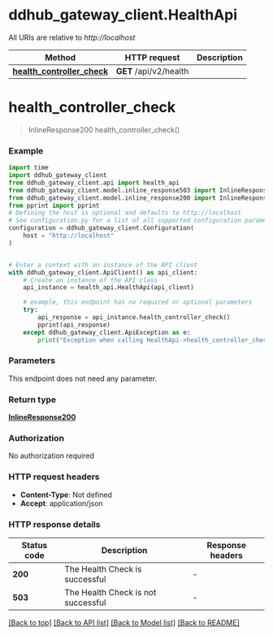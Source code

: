 # ddhub_gateway_client.HealthApi

All URIs are relative to *http://localhost*

Method | HTTP request | Description
------------- | ------------- | -------------
[**health_controller_check**](HealthApi.md#health_controller_check) | **GET** /api/v2/health | 


# **health_controller_check**
> InlineResponse200 health_controller_check()



### Example


```python
import time
import ddhub_gateway_client
from ddhub_gateway_client.api import health_api
from ddhub_gateway_client.model.inline_response503 import InlineResponse503
from ddhub_gateway_client.model.inline_response200 import InlineResponse200
from pprint import pprint
# Defining the host is optional and defaults to http://localhost
# See configuration.py for a list of all supported configuration parameters.
configuration = ddhub_gateway_client.Configuration(
    host = "http://localhost"
)


# Enter a context with an instance of the API client
with ddhub_gateway_client.ApiClient() as api_client:
    # Create an instance of the API class
    api_instance = health_api.HealthApi(api_client)

    # example, this endpoint has no required or optional parameters
    try:
        api_response = api_instance.health_controller_check()
        pprint(api_response)
    except ddhub_gateway_client.ApiException as e:
        print("Exception when calling HealthApi->health_controller_check: %s\n" % e)
```


### Parameters
This endpoint does not need any parameter.

### Return type

[**InlineResponse200**](InlineResponse200.md)

### Authorization

No authorization required

### HTTP request headers

 - **Content-Type**: Not defined
 - **Accept**: application/json


### HTTP response details

| Status code | Description | Response headers |
|-------------|-------------|------------------|
**200** | The Health Check is successful |  -  |
**503** | The Health Check is not successful |  -  |

[[Back to top]](#) [[Back to API list]](../README.md#documentation-for-api-endpoints) [[Back to Model list]](../README.md#documentation-for-models) [[Back to README]](../README.md)


